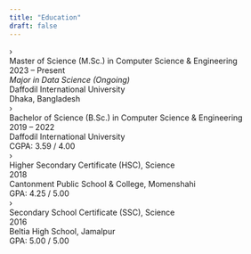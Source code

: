 ```yaml
---
title: "Education"
draft: false
---
```


<div class="edu-wrap">

  <div class="edu-row">
    <div class="edu-left">
      <span class="edu-icon">›</span>
      <div>
        <div class="edu-degree">Master of Science (M.Sc.) in Computer Science & Engineering</div>
        <div class="edu-dates">2023 – Present</div>
        <div class="edu-detail"><em>Major in Data Science (Ongoing)</em></div>
      </div>
    </div>
    <div class="edu-right">
      <div class="edu-uni">Daffodil International University</div>
      <div class="edu-detail">Dhaka, Bangladesh</div>
    </div>
  </div>

  <div class="edu-row">
    <div class="edu-left">
      <span class="edu-icon">›</span>
      <div>
        <div class="edu-degree">Bachelor of Science (B.Sc.) in Computer Science & Engineering</div>
        <div class="edu-dates">2019 – 2022</div>
      </div>
    </div>
    <div class="edu-right">
      <div class="edu-uni">Daffodil International University</div>
      <div class="edu-detail">CGPA: 3.59 / 4.00</div>
    </div>
  </div>

  <div class="edu-row">
    <div class="edu-left">
      <span class="edu-icon">›</span>
      <div>
        <div class="edu-degree">Higher Secondary Certificate (HSC), Science</div>
        <div class="edu-dates">2018</div>
      </div>
    </div>
    <div class="edu-right">
      <div class="edu-uni">Cantonment Public School & College, Momenshahi</div>
      <div class="edu-detail">GPA: 4.25 / 5.00</div>
    </div>
  </div>

  <div class="edu-row">
    <div class="edu-left">
      <span class="edu-icon">›</span>
      <div>
        <div class="edu-degree">Secondary School Certificate (SSC), Science</div>
        <div class="edu-dates">2016</div>
      </div>
    </div>
    <div class="edu-right">
      <div class="edu-uni">Beltia High School, Jamalpur</div>
      <div class="edu-detail">GPA: 5.00 / 5.00</div>
    </div>
  </div>

</div>
